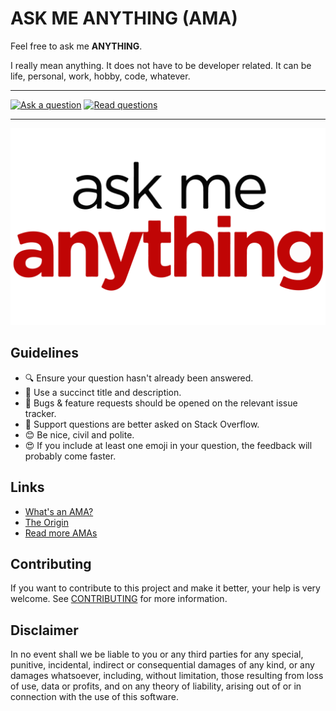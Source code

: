 # ASK ME ANYTHING (AMA)

Feel free to ask me **ANYTHING**.

I really mean anything. It does not have to be developer related. It can be life,
personal, work, hobby, code, whatever.

---

[![Ask a question](https://img.shields.io/badge/💬-Ask%20a%20question-f27e63?style=for-the-badge)](../../issues/new)
[![Read questions](https://img.shields.io/badge/📬-Read%20Questions-0476d9?style=for-the-badge)](../../issues?utf8=✓&q=is%3Aissue+is%3Aclosed+label%3AAnswered+sort%3Aupdated-desc)

---

![Screenshot](/assets/screenshot.png)

## Guidelines

- :mag: Ensure your question hasn't already been answered.
- :page_facing_up: Use a succinct title and description.
- :bug: Bugs & feature requests should be opened on the relevant issue tracker.
- :signal_strength: Support questions are better asked on Stack Overflow.
- :blush: Be nice, civil and polite.
- :heart_eyes: If you include at least one emoji in your question, the feedback
  will probably come faster.

## Links

- [What's an AMA?](https://en.wikipedia.org/wiki//r/IAmA)
- [The Origin](https://www.reddit.com/r/IAmA)
- [Read more AMAs](https://github.com/sindresorhus/amas)

## Contributing

If you want to contribute to this project and make it better, your help is very
welcome. See [CONTRIBUTING](docs/CONTRIBUTING.md) for more information.

## Disclaimer

In no event shall we be liable to you or any third parties for any special,
punitive, incidental, indirect or consequential damages of any kind, or any
damages whatsoever, including, without limitation, those resulting from loss of
use, data or profits, and on any theory of liability, arising out of or in
connection with the use of this software.
